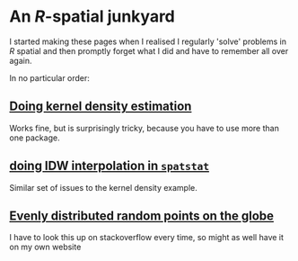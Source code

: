 # An *R*-spatial junkyard
I started making these pages when I realised I regularly 'solve' problems in *R* spatial and then promptly forget what I did and have to remember all over again.

In no particular order:

## [Doing kernel density estimation](r-junkyard/kde.html)
Works fine, but is surprisingly tricky, because you have to use more than one package.

## [doing IDW interpolation in `spatstat`](r-junkyard/spatstat-idw.html)
Similar set of issues to the kernel density example.

## [Evenly distributed random points on the globe](r-junkyard/random-even-points-on-the-globe.html)
I have to look this up on stackoverflow every time, so might as well have it on my own website
